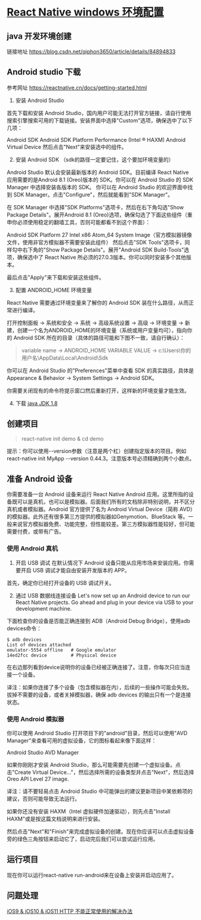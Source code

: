 # [React Native  windows 环境配置](https://reactnative.cn/docs/getting-started.html)

## java 开发环境创建

链接地址 https://blog.csdn.net/qiphon3650/article/details/84894833

## Android studio 下载 

参考网址 https://reactnative.cn/docs/getting-started.html

1. 安装 Android Studio

首先下载和安装 Android Studio，国内用户可能无法打开官方链接，请自行使用搜索引擎搜索可用的下载链接。安装界面中选择"Custom"选项，确保选中了以下几项：

Android SDK
Android SDK Platform
Performance (Intel ® HAXM)
Android Virtual Device
然后点击"Next"来安装选中的组件。

2. 安装 Android SDK  （sdk的路径一定要记住，这个要加环境变量的）

Android Studio 默认会安装最新版本的 Android SDK。目前编译 React Native 应用需要的是Android 8.1 (Oreo)版本的 SDK。你可以在 Android Studio 的 SDK Manager 中选择安装各版本的 SDK。
你可以在 Android Studio 的欢迎界面中找到 SDK Manager。点击"Configure"，然后就能看到"SDK Manager"。

在 SDK Manager 中选择"SDK Platforms"选项卡，然后在右下角勾选"Show Package Details"。展开Android 8.1 (Oreo)选项，确保勾选了下面这些组件（重申你必须使用稳定的翻墙工具，否则可能都看不到这个界面）：

Android SDK Platform 27
Intel x86 Atom_64 System Image（官方模拟器镜像文件，使用非官方模拟器不需要安装此组件）
然后点击"SDK Tools"选项卡，同样勾中右下角的"Show Package Details"。展开"Android SDK Build-Tools"选项，确保选中了 React Native 所必须的27.0.3版本。你可以同时安装多个其他版本。

最后点击"Apply"来下载和安装这些组件。

3. 配置 ANDROID_HOME 环境变量

React Native 需要通过环境变量来了解你的 Android SDK 装在什么路径，从而正常进行编译。

打开控制面板 -> 系统和安全 -> 系统 -> 高级系统设置 -> 高级 -> 环境变量 -> 新建，创建一个名为ANDROID_HOME的环境变量（系统或用户变量均可），指向你的 Android SDK 所在的目录（具体的路径可能和下图不一致，请自行确认）：

> variable name    ->   ANDROID_HOME
VARIABLE VALUE     ->   c:\Users\你的用户名\AppData\Local\Android\Sdk

你可以在 Android Studio 的"Preferences"菜单中查看 SDK 的真实路径，具体是Appearance & Behavior → System Settings → Android SDK。

你需要关闭现有的命令符提示窗口然后重新打开，这样新的环境变量才能生效。

4. 下载 [java JDK  1.8 ](http://www.oracle.com/technetwork/java/javase/downloads/jdk8-downloads-2133151.html)

## 创建项目

> react-native init demo & cd demo

提示：你可以使用--version参数（注意是两个杠）创建指定版本的项目。例如react-native init MyApp --version 0.44.3。注意版本号必须精确到两个小数点。


## 准备 Android 设备

你需要准备一台 Android 设备来运行 React Native Android 应用。这里所指的设备既可以是真机，也可以是模拟器。后面我们所有的文档除非特别说明，并不区分真机或者模拟器。Android 官方提供了名为 Android Virtual Device（简称 AVD）的模拟器。此外还有很多第三方提供的模拟器如Genymotion、BlueStack 等。一般来说官方模拟器免费、功能完整，但性能较差。第三方模拟器性能较好，但可能需要付费，或带有广告。

### 使用 Android 真机

1. 开启 USB 调试
在默认情况下 Android 设备只能从应用市场来安装应用。你需要开启 USB 调试才能自由安装开发版本的 APP。

首先，确定你已经打开设备的 USB 调试开关。

2. 通过 USB 数据线连接设备
Let's now set up an Android device to run our React Native projects. Go ahead and plug in your device via USB to your development machine.

下面检查你的设备是否能正确连接到 ADB（Android Debug Bridge），使用adb devices命令：

```
$ adb devices
List of devices attached
emulator-5554 offline   # Google emulator
14ed2fcc device         # Physical device

```
在右边那列看到device说明你的设备已经被正确连接了。注意，你每次只应当连接一个设备。

译注：如果你连接了多个设备（包含模拟器在内），后续的一些操作可能会失败。拔掉不需要的设备，或者关掉模拟器，确保 adb devices 的输出只有一个是连接状态。

### 使用 Android 模拟器
你可以使用 Android Studio 打开项目下的"android"目录，然后可以使用"AVD Manager"来查看可用的虚拟设备，它的图标看起来像下面这样：

Android Studio AVD Manager

如果你刚刚才安装 Android Studio，那么可能需要先创建一个虚拟设备。点击"Create Virtual Device..."，然后选择所需的设备类型并点击"Next"，然后选择Oreo API Level 27 image.

译注：请不要轻易点击 Android Studio 中可能弹出的建议更新项目中某依赖项的建议，否则可能导致无法运行。

如果你还没有安装 HAXM（Intel 虚拟硬件加速驱动），则先点击"Install HAXM"或是按这篇文档说明来进行安装。

然后点击"Next"和"Finish"来完成虚拟设备的创建。现在你应该可以点击虚拟设备旁的绿色三角按钮来启动它了，启动完后我们可以尝试运行应用。

## 运行项目

现在你可以运行react-native run-android来在设备上安装并启动应用了。


## 问题处理

[iOS9 & iOS10 & iOS11 HTTP 不能正常使用的解决办法](https://segmentfault.com/a/1190000002933776)
